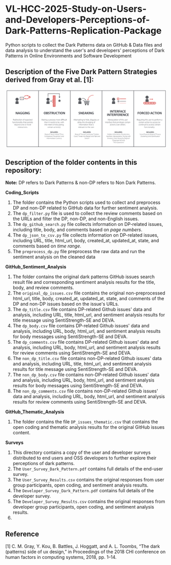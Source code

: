 # VL-HCC-2025-Study-on-Users-and-Developers-Perceptions-of-Dark-Patterns-Replication-Package

Python scripts to collect the Dark Patterns data on GitHub &amp; Data files and data analysis to understand the user's and developers' perceptions of Dark Patterns in Online Environments and Software Development

## Description of the Five Dark Pattern Strategies derived from Gray et al. [1]:

![Five Dark Pattern Strategies](Figures/five_strategies.png)

## Description of the folder contents in this repository:

**Note:** DP refers to Dark Patterns &amp; non-DP refers to Non Dark Patterns.

**Coding_Scripts**
1. The folder contains the Python scripts used to collect and preprocess DP and non-DP related to GitHub data for further sentiment analysis.
2. The ``dp_filter.py`` file is used to collect the review comments based on the URLs and filter the DP, non-DP, and non-English issues.
3. The ``dp_github_search.py`` file collects information on DP-related issues, including title, body, and comments based on *page numbers*.
4. The ``dp_json_to_csv.py`` file collects information on DP-related issues, including URL, title, html_url, body, created_at, updated_at, state, and comments based on *time range*.
5. The ``preprocess_dp.py`` file preprocess the raw data and run the sentiment analysis on the cleaned data

**GitHub_Sentiment_Analysis**
1. The folder contains the original dark patterns GitHub issues search result file and corresponding sentiment analysis results for the title, body, and review comments.
2. The ``original_dp_issues.csv`` file contains the original non-preprocessed html_url, title, body, created_at, updated_at, state, and comments of the DP and non-DP issues based on the issue's URLs.
3. The ``dp_title.csv`` file contains DP-related Github issues' data and analysis, including URL, title, html_url, and sentiment analysis results for title message using SentiStrength-SE and DEVA.
4. The ``dp_body.csv`` file contains DP-related Github issues' data and analysis, including URL, body, html_url, and sentiment analysis results for body messages using SentiStrength-SE and DEVA.
5. The ``dp_comments.csv`` file contains DP-related Github issues' data and analysis, including URL, body, html_url, and sentiment analysis results for review comments using SentiStrength-SE and DEVA.
6. The ``non_dp_title.csv`` file contains non-DP-related Github issues' data and analysis, including URL, title, html_url, and sentiment analysis results for title message using SentiStrength-SE and DEVA.
4. The ``non_dp_body.csv`` file contains non-DP-related Github issues' data and analysis, including URL, body, html_url, and sentiment analysis results for body messages using SentiStrength-SE and DEVA.
5. The ``non_dp_comments.csv`` file contains non-DP-related Github issues' data and analysis, including URL, body, html_url, and sentiment analysis results for review comments using SentiStrength-SE and DEVA.

**GitHub_Thematic_Analysis**
1. The folder contains the file ``DP_issues_thematic.csv`` that contains the open coding and thematic analysis results for the original GitHub issues content.

**Surveys**
1. This directory contains a copy of the user and developer surveys distributed to end users and OSS developers to further explore their perceptions of dark patterns.
3. The ``User_Survey_Dark_Pattern.pdf`` contains full details of the end-user survey.
4. The ``User_Survey_Results.csv`` contains the original responses from user group participants, open coding, and sentiment analysis results.
6. The ``Developer_Survey_Dark_Pattern.pdf`` contains full details of the developer survey.
7. The ``Developer_Survey_Results.csv`` contains the original responses from developer group participants, open coding, and sentiment analysis results.
8. 

## Reference
[1] C. M. Gray, Y. Kou, B. Battles, J. Hoggatt, and A. L. Toombs, “The dark (patterns) side of ux design,” in Proceedings of the 2018 CHI conference on human factors in computing systems, 2018, pp. 1–14.
